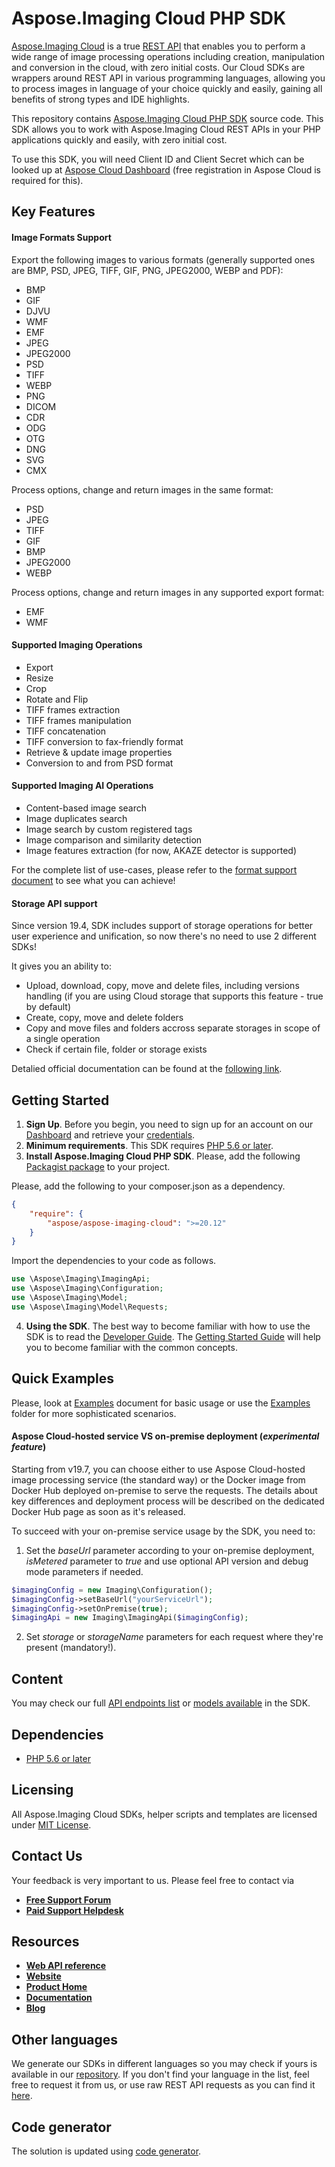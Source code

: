 # Aspose.Imaging Cloud PHP SDK
[Aspose.Imaging Cloud](https://products.aspose.cloud/imaging) is a true [REST API](https://apireference.aspose.cloud/imaging/) that enables you to perform a wide range of image processing operations including creation, manipulation and conversion in the cloud, with zero initial costs. Our Cloud SDKs are wrappers around REST API in various programming languages, allowing you to process images in language of your choice quickly and easily, gaining all benefits of strong types and IDE highlights. 

This repository contains [Aspose.Imaging Cloud PHP SDK](https://products.aspose.cloud/imaging/php) source code. This SDK allows you to work with Aspose.Imaging Cloud REST APIs in your PHP applications quickly and easily, with zero initial cost.

To use this SDK, you will need Client ID and Client Secret which can be looked up at [Aspose Cloud Dashboard](https://dashboard.aspose.cloud/#/apps) (free registration in Aspose Cloud is required for this).

## Key Features
#### Image Formats Support
Export the following images to various formats (generally supported ones are BMP, PSD, JPEG, TIFF, GIF, PNG, JPEG2000, WEBP and PDF):
* BMP
* GIF
* DJVU
* WMF
* EMF
* JPEG
* JPEG2000
* PSD
* TIFF
* WEBP
* PNG
* DICOM
* CDR
* ODG
* OTG
* DNG
* SVG
* CMX

Process options, change and return images in the same format:
* PSD
* JPEG
* TIFF
* GIF
* BMP
* JPEG2000
* WEBP

Process options, change and return images in any supported export format:
* EMF
* WMF

#### Supported Imaging Operations
* Export 
* Resize
* Crop
* Rotate and Flip
* TIFF frames extraction
* TIFF frames manipulation
* TIFF concatenation
* TIFF conversion to fax-friendly format
* Retrieve & update image properties
* Conversion to and from PSD format

#### Supported Imaging AI Operations
* Content-based image search
* Image duplicates search
* Image search by custom registered tags
* Image comparison and similarity detection
* Image features extraction (for now, AKAZE detector is supported)

For the complete list of use-cases, please refer to the [format support document](https://docs.aspose.cloud/display/imagingcloud/Supported+File+Formats) to see what you can achieve!

#### Storage API support
Since version 19.4, SDK includes support of storage operations for better user experience and unification, so now there's no need to use 2 different SDKs!

It gives you an ability to:
* Upload, download, copy, move and delete files, including versions handling (if you are using Cloud storage that supports this feature - true by default)
* Create, copy, move and delete folders
* Copy and move files and folders accross separate storages in scope of a single operation
* Check if certain file, folder or storage exists

Detalied official documentation can be found at the [following link](https://docs.aspose.cloud/display/imagingcloud).

## Getting Started
1. **Sign Up**. Before you begin, you need to sign up for an account on our [Dashboard](https://dashboard.aspose.cloud/) and retrieve your [credentials](https://dashboard.aspose.cloud/#/apps).
2. **Minimum requirements**. This SDK requires [PHP 5.6 or later](https://www.php.net/releases/).
3. **Install Aspose.Imaging Cloud PHP SDK**. Please, add the following [Packagist package](https://packagist.org/packages/aspose/aspose-imaging-cloud) to your project.

Please, add the following  to your composer.json as a dependency.
```json
{
    "require": {
        "aspose/aspose-imaging-cloud": ">=20.12"
    }
}
```
Import the dependencies to your code as follows.
```php
use \Aspose\Imaging\ImagingApi;
use \Aspose\Imaging\Configuration;
use \Aspose\Imaging\Model;
use \Aspose\Imaging\Model\Requests;
```
4. **Using the SDK**. The best way to become familiar with how to use the SDK is to read the [Developer Guide](https://docs.aspose.cloud/display/imagingcloud/Developer+Guide). The [Getting Started Guide](https://docs.aspose.cloud/display/imagingcloud/Getting+Started) will help you to become familiar with the common concepts.

## Quick Examples
Please, look at [Examples](EXAMPLES.md) document for basic usage or use the [Examples](Examples) folder for more sophisticated scenarios.

#### Aspose Cloud-hosted service VS on-premise deployment (*experimental feature*)
Starting from v19.7, you can choose either to use Aspose Cloud-hosted image processing service (the standard way) or the Docker image from Docker Hub deployed on-premise to serve the requests.
The details about key differences and deployment process will be described on the dedicated Docker Hub page as soon as it's released.

To succeed with your on-premise service usage by the SDK, you need to:
1. Set the *baseUrl* parameter according to your on-premise deployment, *isMetered* parameter to *true* and use optional API version and debug mode parameters if needed.
```php
$imagingConfig = new Imaging\Configuration();
$imagingConfig->setBaseUrl("yourServiceUrl");
$imagingConfig->setOnPremise(true);
$imagingApi = new Imaging\ImagingApi($imagingConfig);
```
2. Set *storage* or *storageName* parameters for each request where they're present (mandatory!).

## Content
You may check our full [API endpoints list](docs/API_README.md#documentation-for-api-endpoints) or [models available](docs/API_README.md#documentation-for-models) in the SDK.

## Dependencies
* [PHP 5.6 or later](https://www.php.net/releases/)

## Licensing
All Aspose.Imaging Cloud SDKs, helper scripts and templates are licensed under [MIT License](LICENSE).

## Contact Us
Your feedback is very important to us. Please feel free to contact via
+ [**Free Support Forum**](https://forum.aspose.cloud/c/imaging)
+ [**Paid Support Helpdesk**](https://helpdesk.aspose.cloud/)

## Resources
+ [**Web API reference**](https://apireference.aspose.cloud/imaging/)
+ [**Website**](https://www.aspose.cloud)
+ [**Product Home**](https://products.aspose.cloud/imaging)
+ [**Documentation**](https://docs.aspose.cloud/display/imagingcloud/Home)
+ [**Blog**](https://blog.aspose.cloud/category/aspose-products/aspose.imaging-cloud/)

## Other languages
We generate our SDKs in different languages so you may check if yours is available in our [repository](https://github.com/aspose-imaging-cloud). If you don't find your language in the list, feel free to request it from us, or use raw REST API requests as you can find it [here](https://products.aspose.cloud/imaging/curl).

## Code generator
The solution is updated using [code generator](https://github.com/aspose-imaging-cloud/aspose-imaging-cloud-codegen).
